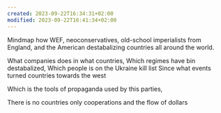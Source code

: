 ```yaml
---
created: 2023-09-22T16:34:31+02:00
modified: 2023-09-22T16:41:34+02:00
---
```


Mindmap how WEF, neoconservatives, old-school imperialists from England, and the American destabalizing countries all around the world.

What companies does in what countries,
Which regimes have bin destabalized,
Which people is on the Ukraine kill list
Since what events turned countries towards the west

Which is the tools of propaganda used by this parties, 

There is no countries only cooperations and the flow of dollars
